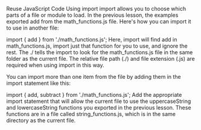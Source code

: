 Reuse JavaScript Code Using import
import allows you to choose which parts of a file or module to load. In the previous lesson, the examples exported add from the math_functions.js file. Here's how you can import it to use in another file:

import { add } from './math_functions.js';
Here, import will find add in math_functions.js, import just that function for you to use, and ignore the rest. The ./ tells the import to look for the math_functions.js file in the same folder as the current file. The relative file path (./) and file extension (.js) are required when using import in this way.

You can import more than one item from the file by adding them in the import statement like this:

import { add, subtract } from './math_functions.js';
Add the appropriate import statement that will allow the current file to use the uppercaseString and lowercaseString functions you exported in the previous lesson. These functions are in a file called string_functions.js, which is in the same directory as the current file.